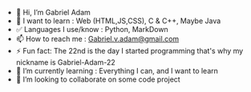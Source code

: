 - 👋 Hi, I’m Gabriel Adam
- 👀 I want to learn : Web (HTML,JS,CSS), C & C++, Maybe Java
- ✅ Languages ​​I use/know : Python, MarkDown
- 📫 How to reach me : Gabriel.v.adam@gmail.com
- ⚡ Fun fact: The 22nd is the day I started programming that's why my nickname is Gabriel-Adam-22
- 🌱 I’m currently learning : Everything I can, and I want to learn
- 💞️ I’m looking to collaborate on some code project


<!---
Gabriel-Adam-22/Gabriel-Adam-22 is a ✨ special ✨ repository because its `README.md` (this file) appears on your GitHub profile.
You can click the Preview link to take a look at your changes.
--->
<!--- 
